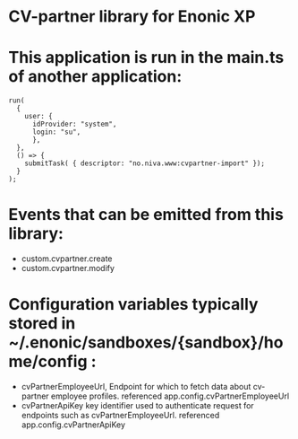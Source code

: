 # CV-partner library for Enonic XP

# This application is run in the main.ts of another application:
```
run(
  {
    user: {
      idProvider: "system",
      login: "su",
      },
  },
  () => {
    submitTask( { descriptor: "no.niva.www:cvpartner-import" });  
  }    
);
```

# Events that can be emitted from this library:
- custom.cvpartner.create
- custom.cvpartner.modify

# Configuration variables typically stored in ~/.enonic/sandboxes/{sandbox}/home/config :
- cvPartnerEmployeeUrl, Endpoint for which to fetch data about cv-partner employee profiles. referenced app.config.cvPartnerEmployeeUrl
- cvPartnerApiKey key identifier used to authenticate request for endpoints such as cvPartnerEmployeeUrl. referenced app.config.cvPartnerApiKey
              
